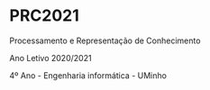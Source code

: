 # PRC2021

Processamento e Representação de Conhecimento

Ano Letivo 2020/2021

4º Ano - Engenharia informática - UMinho
